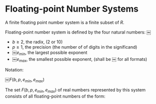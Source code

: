 # Floating-point Number Systems
A finite floating point number system is a finite subset of $`R`$.

Floating-point number system is defined by the four natural numbers: 
￼ 
 * $`b\ge 2`$, the radix, (2 or 10)
 * $`p\ge 1`$, the precision (the number of of digits in the significand)
 * ￼$`e_{min}`$, the largest possible exponent
 * ￼$`e_{max}`$, the smallest possible exponent, (shall be ￼ for all formats)

Notation:

￼$`F(b,p, e_{min}, e_{max})`$

The set $`F(b,p, e_{min}, e_{max})`$ of real numbers represented by this system consists of all floating-point numbers of the form:

